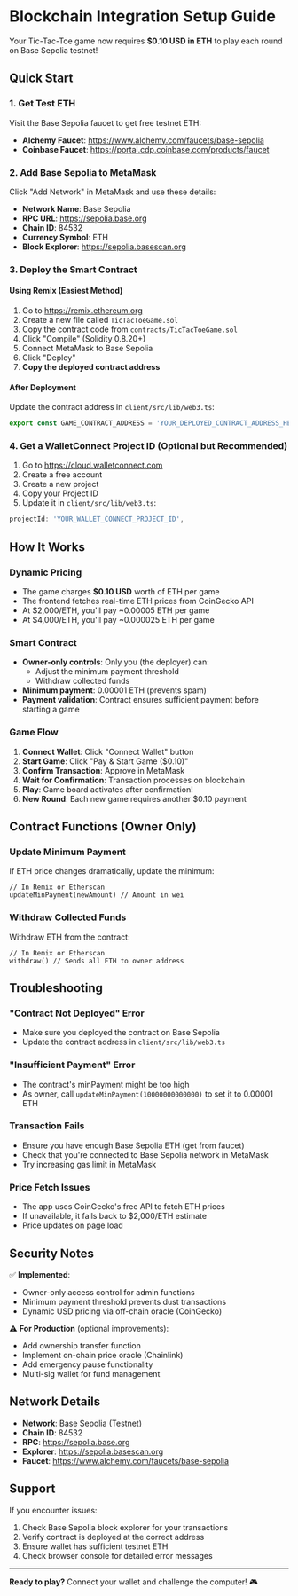 # Blockchain Integration Setup Guide

Your Tic-Tac-Toe game now requires **$0.10 USD in ETH** to play each round on Base Sepolia testnet!

## Quick Start

### 1. Get Test ETH
Visit the Base Sepolia faucet to get free testnet ETH:
- **Alchemy Faucet**: https://www.alchemy.com/faucets/base-sepolia
- **Coinbase Faucet**: https://portal.cdp.coinbase.com/products/faucet

### 2. Add Base Sepolia to MetaMask
Click "Add Network" in MetaMask and use these details:
- **Network Name**: Base Sepolia
- **RPC URL**: https://sepolia.base.org
- **Chain ID**: 84532
- **Currency Symbol**: ETH
- **Block Explorer**: https://sepolia.basescan.org

### 3. Deploy the Smart Contract

#### Using Remix (Easiest Method)
1. Go to https://remix.ethereum.org
2. Create a new file called `TicTacToeGame.sol`
3. Copy the contract code from `contracts/TicTacToeGame.sol`
4. Click "Compile" (Solidity 0.8.20+)
5. Connect MetaMask to Base Sepolia
6. Click "Deploy"
7. **Copy the deployed contract address**

#### After Deployment
Update the contract address in `client/src/lib/web3.ts`:
```typescript
export const GAME_CONTRACT_ADDRESS = 'YOUR_DEPLOYED_CONTRACT_ADDRESS_HERE' as const
```

### 4. Get a WalletConnect Project ID (Optional but Recommended)
1. Go to https://cloud.walletconnect.com
2. Create a free account
3. Create a new project
4. Copy your Project ID
5. Update it in `client/src/lib/web3.ts`:
```typescript
projectId: 'YOUR_WALLET_CONNECT_PROJECT_ID',
```

## How It Works

### Dynamic Pricing
- The game charges **$0.10 USD** worth of ETH per game
- The frontend fetches real-time ETH prices from CoinGecko API
- At $2,000/ETH, you'll pay ~0.00005 ETH per game
- At $4,000/ETH, you'll pay ~0.000025 ETH per game

### Smart Contract
- **Owner-only controls**: Only you (the deployer) can:
  - Adjust the minimum payment threshold
  - Withdraw collected funds
- **Minimum payment**: 0.00001 ETH (prevents spam)
- **Payment validation**: Contract ensures sufficient payment before starting a game

### Game Flow
1. **Connect Wallet**: Click "Connect Wallet" button
2. **Start Game**: Click "Pay & Start Game ($0.10)"
3. **Confirm Transaction**: Approve in MetaMask
4. **Wait for Confirmation**: Transaction processes on blockchain
5. **Play**: Game board activates after confirmation!
6. **New Round**: Each new game requires another $0.10 payment

## Contract Functions (Owner Only)

### Update Minimum Payment
If ETH price changes dramatically, update the minimum:
```solidity
// In Remix or Etherscan
updateMinPayment(newAmount) // Amount in wei
```

### Withdraw Collected Funds
Withdraw ETH from the contract:
```solidity
// In Remix or Etherscan
withdraw() // Sends all ETH to owner address
```

## Troubleshooting

### "Contract Not Deployed" Error
- Make sure you deployed the contract on Base Sepolia
- Update the contract address in `client/src/lib/web3.ts`

### "Insufficient Payment" Error
- The contract's minPayment might be too high
- As owner, call `updateMinPayment(10000000000000)` to set it to 0.00001 ETH

### Transaction Fails
- Ensure you have enough Base Sepolia ETH (get from faucet)
- Check that you're connected to Base Sepolia network in MetaMask
- Try increasing gas limit in MetaMask

### Price Fetch Issues
- The app uses CoinGecko's free API to fetch ETH prices
- If unavailable, it falls back to $2,000/ETH estimate
- Price updates on page load

## Security Notes

✅ **Implemented**:
- Owner-only access control for admin functions
- Minimum payment threshold prevents dust transactions
- Dynamic USD pricing via off-chain oracle (CoinGecko)

⚠️ **For Production** (optional improvements):
- Add ownership transfer function
- Implement on-chain price oracle (Chainlink)
- Add emergency pause functionality
- Multi-sig wallet for fund management

## Network Details

- **Network**: Base Sepolia (Testnet)
- **Chain ID**: 84532
- **RPC**: https://sepolia.base.org
- **Explorer**: https://sepolia.basescan.org
- **Faucet**: https://www.alchemy.com/faucets/base-sepolia

## Support

If you encounter issues:
1. Check Base Sepolia block explorer for your transactions
2. Verify contract is deployed at the correct address
3. Ensure wallet has sufficient testnet ETH
4. Check browser console for detailed error messages

---

**Ready to play?** Connect your wallet and challenge the computer! 🎮
